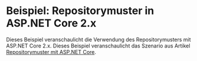 # <a name="aspnet-core-repository-pattern-2x-sample"></a>Beispiel: Repositorymuster in ASP.NET Core 2.x

Dieses Beispiel veranschaulicht die Verwendung des Repositorymusters mit ASP.NET Core 2.x. Dieses Beispiel veranschaulicht das Szenario aus Artikel [Repositorymuster mit ASP.NET Core](https://docs.microsoft.com/aspnet/core/fundamentals/repository-pattern).
